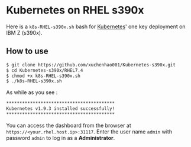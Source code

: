 # Kubernetes on RHEL s390x

Here is a `k8s-RHEL-s390x.sh` bash for [Kubernetes](https://kubernetes.io/)' one key deployment on IBM Z (s390x).

## How to use

```bash
$ git clone https://github.com/xuchenhao001/Kubernetes-s390x.git
$ cd Kubernetes-s390x/RHEL7.4
$ chmod +x k8s-RHEL-s390x.sh
$ ./k8s-RHEL-s390x.sh
```

As while as you see :

```bash
*****************************************
Kubernetes v1.9.3 installed successfully!
*****************************************
```

You can access the dashboard from the browser at `https://<your.rhel.host.ip>:31117`. Enter the user name `admin` with password `admin` to log in as a **Administrator**.